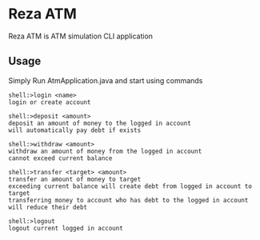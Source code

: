 # Reza ATM

Reza ATM is ATM simulation CLI application

## Usage

Simply Run AtmApplication.java and start using commands

```console
shell:>login <name>
login or create account

shell:>deposit <amount>
deposit an amount of money to the logged in account
will automatically pay debt if exists

shell:>withdraw <amount>
withdraw an amount of money from the logged in account
cannot exceed current balance

shell:>transfer <target> <amount>
transfer an amount of money to target
exceeding current balance will create debt from logged in account to target
transferring money to account who has debt to the logged in account will reduce their debt

shell:>logout
logout current logged in account

```